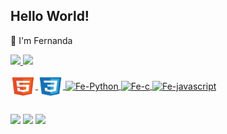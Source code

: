## Hello World!
👋 I'm Fernanda

<div>
  <a href="https://github.com/fernandasilva-dev">
  <img height="180em" src="https://github-readme-stats.vercel.app/api?username=fernandasilva-dev&show_icons=true&theme=material-palenight&include_all_commits=true&count_private=true"/>
  <img height="180em" src="https://github-readme-stats.vercel.app/api/top-langs/?username=fernandasilva-dev&layout=compact&langs_count=16&theme=material-palenight"/>
</div>

<div style="display: inline_block"><br>
  <img align="center" alt="Fe-HTML" height="30" width="40" src="https://raw.githubusercontent.com/devicons/devicon/master/icons/html5/html5-original.svg">
  <img align="center" alt="Fe-CSS" height="30" width="40" src="https://raw.githubusercontent.com/devicons/devicon/master/icons/css3/css3-original.svg">
  <img align="center" alt="Fe-Python" height="30" width="40" src="https://skillicons.dev/icons?i=py">
  <img align="center" alt="Fe-c" height="30" width="40" src="https://skillicons.dev/icons?i=c">
  <img align="center" alt="Fe-javascript" height="30" width="40" src="https://skillicons.dev/icons?i=js">
</div>

  ##
 
<div> 
  <a href="https://instagram.com/fesilva_dev" target="_blank"><img src="https://img.shields.io/badge/-Instagram-%23E4405F?style=for-the-badge&logo=instagram&logoColor=white" target="_blank"></a>
  <a href = "mailto:silva.fernandadev@gmail.com"><img src="https://img.shields.io/badge/-Gmail-%23333?style=for-the-badge&logo=gmail&logoColor=white" target="_blank"></a>
  <a href="https://www.linkedin.com/in/maria-fernanda-da-silva-602895221/" target="_blank"><img src="https://img.shields.io/badge/-LinkedIn-%230077B5?style=for-the-badge&logo=linkedin&logoColor=white" target="_blank"></a>  
</div>
